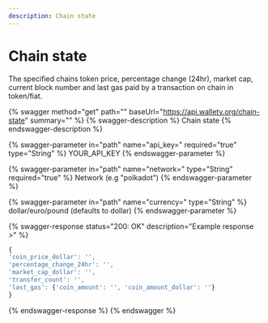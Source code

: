 ```yaml
---
description: Chain state
---
```


# Chain state

The specified chains token price, percentage change (24hr), market cap, current block number and last gas paid by a transaction on chain in token/fiat.

{% swagger method="get" path="" baseUrl="https://api.wallety.org/chain-state" summary="" %}
{% swagger-description %}
Chain state
{% endswagger-description %}

{% swagger-parameter in="path" name="api_key=" required="true" type="String" %}
YOUR_API_KEY
{% endswagger-parameter %}

{% swagger-parameter in="path" name="network=" type="String" required="true" %}
Network (e.g "polkadot")
{% endswagger-parameter %}

{% swagger-parameter in="path" name="currency=" type="String" %}
dollar/euro/pound (defaults to dollar)
{% endswagger-parameter %}

{% swagger-response status="200: OK" description="Example response >" %}
```javascript
{
'coin_price_dollar': '',
'percentage_change_24hr': '',
'market_cap_dollar': '',
'transfer_count': '',
'last_gas': {'coin_amount': '', 'coin_amount_dollar': ''}
}
```
{% endswagger-response %}
{% endswagger %}
